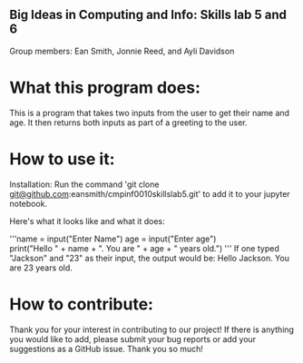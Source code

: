 ## Big Ideas in Computing and Info: Skills lab 5 and 6
Group members: Ean Smith, Jonnie Reed, and Ayli Davidson

# What this program does:
This is a program that takes two inputs from the user to get their name and age.
It then returns both inputs as part of a greeting to the user. 

# How to use it:
Installation:
Run the command 'git clone git@github.com:eansmith/cmpinf0010skillslab5.git' to add it to your jupyter notebook.

Here's what it looks like and what it does:

'''name = input("Enter Name")
age = input("Enter age")    
print("Hello " + name + ". You are " + age + " years old.")
'''
If one typed "Jackson" and "23" as their input, the output would be:
Hello Jackson. You are 23 years old.

# How to contribute: 
Thank you for your interest in contributing to our project!
If there is anything you would like to add, please submit your bug reports or add your suggestions as a GitHub issue.
Thank you so much!